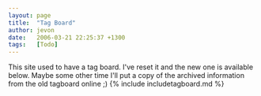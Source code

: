 ```yaml
---
layout: page
title:  "Tag Board"
author: jevon
date:   2006-03-21 22:25:37 +1300
tags:   [Todo]
---
```


This site used to have a tag board. I've reset it and the new one is available below. Maybe some other time I'll put a copy of the archived information from the old tagboard online ;)
{% include includetagboard.md %}
